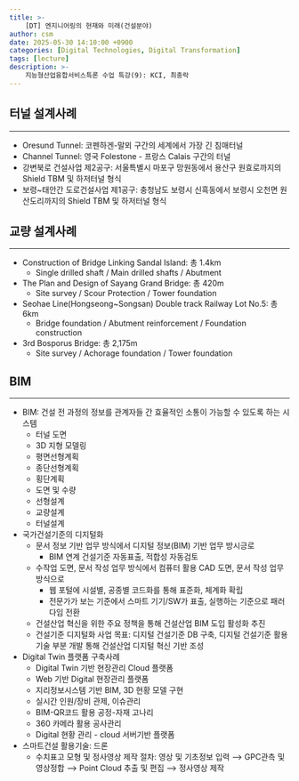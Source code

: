 ```yaml
---
title: >-
    [DT] 엔지니어링의 현재와 미래(건설분야)
author: csm
date: 2025-05-30 14:10:00 +0900
categories: [Digital Technologies, Digital Transformation]
tags: [lecture]
description: >-
    지능형산업융합서비스특론 수업 특강(9): KCI, 최충락
---
```


## 터널 설계사례
---
- Oresund Tunnel: 코펜하겐-말뫼 구간의 세계에서 가장 긴 침매터널
- Channel Tunnel: 영국 Folestone - 프랑스 Calais 구간의 터널
- 강변북로 건설사업 제2공구: 서울특별시 마포구 망원동에서 용산구 원효로까지의 Shield TBM 및 하저터널 형식
- 보령~태안간 도로건설사업 제1공구: 충청남도 보령시 신흑동에서 보령시 오천면 원산도리까지의 Shield TBM 및 하저터널 형식

## 교량 설계사례
---
- Construction of Bridge Linking Sandal Island: 총 1.4km
    - Single drilled shaft / Main drilled shafts / Abutment
- The Plan and Design of Sayang Grand Bridge: 총 420m
    - Site survey / Scour Protection / Tower foundation
- Seohae Line(Hongseong~Songsan) Double track Railway Lot No.5: 총 6km
    - Bridge foundation / Abutment reinforcement / Foundation construction
- 3rd Bosporus Bridge: 총 2,175m
    - Site survey / Achorage foundation / Tower foundation

## BIM
---
- BIM: 건설 전 과정의 정보를 관계자들 간 효율적인 소통이 가능할 수 있도록 하는 시스템
    - 터널 도면
    - 3D 지형 모델링
    - 평면선형계획
    - 종단선형계획
    - 횡단계획
    - 도면 및 수량
    - 선형설계
    - 교량설계
    - 터널설계
- 국가건설기준의 디지털화
    - 문서 정보 기반 업무 방식에서 디지털 정보(BIM) 기반 업무 방시긍로
        - BIM 연계 건설기준 자동표출, 적합성 자동검토
    - 수작업 도면, 문서 작성 업무 방식에서 컴퓨터 활용 CAD 도면, 문서 작성 업무 방식으로
        - 웹 포털에 시설별, 공종별 코드화를 통해 표준화, 체계화 확립
        - 전문가가 보는 기준에서 스마트 기기/SW가 표출, 실행하는 기준으로 패러다임 전환
    - 건설산업 혁신을 위한 주요 정책을 통해 건설산업 BIM 도입 활성화 추진
    - 건설기준 디지털화 사업 목표: 디지털 건설기준 DB 구축, 디지털 건설기준 활용기술 부분 개발 통해 건설산업 디지털 혁신 기반 조성
- Digital Twin 플랫폼 구축사례
    - Digital Twin 기반 현장관리 Cloud 플랫폼
    - Web 기반 Digital 현장관리 플랫폼
    - 지리정보시스템 기반 BIM, 3D 현황 모델 구현
    - 실시간 인원/장비 관제, 이슈관리
    - BIM-QR코드 활용 공정-자재 고나리
    - 360 카메라 활용 공사관리
    - Digital 현황 관리 - cloud 서버기반 플랫폼
- 스마트건설 활용기술: 드론
    - 수치표고 모형 및 정사영상 제작 절차: 영상 및 기초정보 입력 ⟶ GPC관측 및 영상정합 ⟶ Point Cloud 추출 및 편집 ⟶ 정사영상 제작